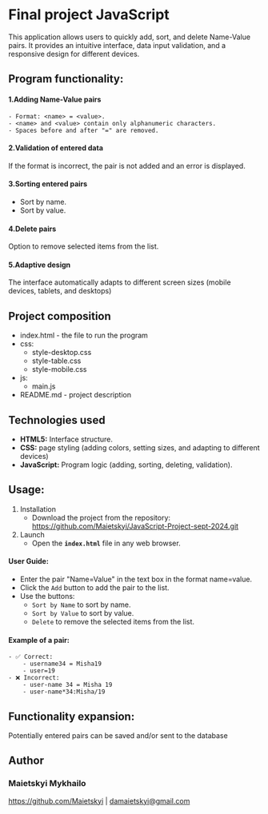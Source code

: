 
# Final project JavaScript

This application allows users to quickly add, sort, and delete Name-Value pairs. It provides an intuitive interface, 
data input validation, and a responsive design for different devices.

## Program functionality:

#### 1.Adding Name-Value pairs
    - Format: <name> = <value>.
    - <name> and <value> contain only alphanumeric characters.
    - Spaces before and after "=" are removed.

#### 2.Validation of entered data
If the format is incorrect, the pair is not added and an error is displayed.

#### 3.Sorting entered pairs
- Sort by name.
- Sort by value.

#### 4.Delete pairs
Option to remove selected items from the list.

#### 5.Adaptive design
The interface automatically adapts to different screen sizes (mobile devices, tablets, and desktops)

## Project composition
- index.html  - the file to run the program
- css:
    - style-desktop.css
    - style-table.css
    - style-mobile.css
- js:
    - main.js  
- README.md  - project description

## Technologies used

- **HTML5:** Interface structure.
- **CSS:** page styling (adding colors, setting sizes, and adapting to different devices)
- **JavaScript:** Program logic (adding, sorting, deleting, validation).

## Usage:

1. Installation
   - Download the project from the repository:
   https://github.com/Maietskyi/JavaScript-Project-sept-2024.git
2. Launch
   - Open the **`index.html`** file in any web browser.

#### User Guide:
- Enter the pair "Name=Value" in the text box in the format name=value.
- Click the `Add` button to add the pair to the list.
- Use the buttons:
    * `Sort by Name` to sort by name.
    * `Sort by Value` to sort by value.
    * `Delete` to remove the selected items from the list.

#### Example of a pair:
    - ✅ Correct: 
        - username34 = Misha19
        - user=19
    - ❌ Incorrect: 
        - user-name 34 = Misha 19 
        - user-name*34:Misha/19 

## Functionality expansion:
Potentially entered pairs can be saved and/or sent to the database 

## Author
### Maietskyi Mykhailo
https://github.com/Maietskyi | damaietskyi@gmail.com


